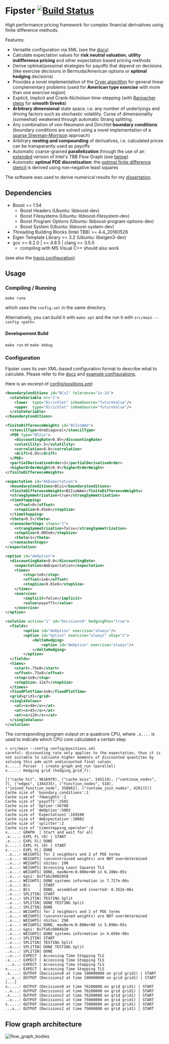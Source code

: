 # Fipster [![Build Status](https://travis-ci.org/johannesgerer/Fipster.svg?branch=master)](https://travis-ci.org/johannesgerer/Fipster)
High performance pricing framework for complex financial derivatives using finite difference methods.

Features:

* Versatile configuration via XML (see the [docs](docs))
* Calculate expectation values for **risk neutral valuation**, **utility indifference pricing** and other expectation based pricing methods
* Derive optimal/pessimal strategies for payoffs that depend on decisions (like exercise decisions in Bermuda/American options or **optimal hedging** decisions)
* Provides a novel implementation of the [Cryer algorithm](src/cryer.h) for general linear complementary problems (used for **American type exercise** with more than one exercise region)
* Explicit, Implicit and Crank-Nicholson time-stepping (with [Rannacher steps](src/expectation_value_node_factory.cpp#L48-L101) for **smooth Greeks**)
* **Arbitrary dimensional** state space, i.e. any number of underlyings and driving factors such as stochastic volatility. Curse of dimensionality (somewhat) weakened through automatic Strang splitting.
* Any combination of von-Neumann and Dirichlet **boundary conditions** (boundary conditions are solved using a novel implementation of a [sparse Sherman-Morrison](src/sparse_sherman_morisson.h) approach)
* Arbitrary **nesting and compounding** of derivatives, i.e. calculated prices can be transparantly used as payoffs
* Automatic coarse-grained **parallelization** through the use of an [extended](src/runtime_join_node.h) version of Intel's TBB Flow Graph (see [below](#flow-graph-architecture))
* Automatic **optimal PDE discretization**: the [optimal finite difference stencil](src/finite_difference_weights.cpp#L153) is derived using non-negative least squares

The software was used to derive numerical results for my [dissertation](https://ssrn.com/abstract=2764759).


## Dependencies

* Boost >= 1.54
  * Boost Headers (Ubuntu: libboost-dev)
  * Boost Filesystems (Ubuntu: libboost-filesystem-dev)
  * Boost Program Options (Ubuntu: libboost-program-options-dev)
  * Boost System (Ubuntu: libboost-system-dev)
* Threading Building Blocks (Intel TBB) >= 4.4_20160526
* Eigen Template Library >= 3.2 (Ubuntu: libeigen3-dev)
* gcc >= 6.2.0 | >= 4.8.5 | clang >= 3.5.0
  * compiling with MS Visual C++ should also work


(see also the [travis configuration](.travis.yml))

## Usage

### Compiling / Running

```
make runo
```

which uses the `config.xml` in the same directory.

Alternatively, you can build it with
`make opt`
and the run it with `src/main --config <path>`

#### Developement Build

`make run` or `make debug`

### Configuration

Fipster uses its own XML-based configuration format to describe what to calculate. Please refer to the [docs](docs) and [example configurations](config).

Here is an excerpt of [config/positions.xml](config/positions.xml):

```xml
<boundaryConditions id="BCs1" tolerance="1e-14">
  <stateVariable nr="1">
    <lower  type="Dirichlet" inhomSource="futureValue"/>
    <upper  type="Dirichlet" inhomSource="futureValue"/>
  </stateVariable>
</boundaryConditions>

<finiteDifferenceWeights id="BSIsoWAm">
  <stencilType>OneDiagonal</stencilType>
  <PDE type="BSIso">
    <discountingRate>0.05</discountingRate>
    <volatility>.5</volatility>
    <correlation>0.0</correlation>
    <drift>0.05</drift>
  </PDE>
  <partialDerivativeOrder>2</partialDerivativeOrder>
  <higherOrderWeight>0.9</higherOrderWeight>
</finiteDifferenceWeights>

<expectation id="AmExpectation">
  <boundaryConditions>BCs1</boundaryConditions>
  <finiteDifferenceWeights>BSIsoWAm</finiteDifferenceWeights>
  <strangSymmetrization>true</strangSymmetrization>
  <timeStepping>
    <offset>0</offset>
    <stepSize>0.01e6</stepSize>
  </timeStepping>
  <theta>0.5</theta>
  <rannacherSteps steps="2">
    <strangSymmetrization>false</strangSymmetrization>
    <stepSize>0.005e6</stepSize>
    <theta>1</theta>
  </rannacherSteps>
</expectation>

<option id="AmOption">
  <discountingRate>0.0</discountingRate>
	<expectation>AmExpectation</expectation>
	<times>
		<stop>1e8</stop>
		<offset>1e8</offset>
		<stepSize>0.01e6</stepSize>
	</times>
	<exercise>
		<implicit>false</implicit>
		<value>payoff1</value>
	</exercise>
</option>

<solution active="1" id="Decisions0" hedgingPos="true">
  <fields>
		<option id="AmOption" exercise="always"/>
		<option id="Option" exercise="always" skip="2">
			<deltaHedging>
				<option id="AmOption" exercise="always"/>
			</deltaHedging>
		</option>
  </fields>
  <times>
    <start>.75e8</start>
    <offset>.75e8</offset>
    <stop>1e8</stop>
    <stepSize>.12e7</stepSize>
  </times>
  <fixedPlotTime>1e8</fixedPlotTime>
  <grid>grid1</grid>
  <singleValues>
    <at><x>40</x></at>
    <at><x>45</x></at>
    <at><x>120</x></at>
  </singleValues>
</solution>
```

The corresponding program output on a quadcore CPU, 
where `.x....` is used to indicate which CPU core calculated a certain step:

```shell
> src/main --config config/positions.xml 
careful: discounting_rate only applies to the expectation, thus it is not suitable to calcuate higher moments of discounted quantites by solving this pde with undiscounted final values
x.....: Parser  | create_graph_and_run (parallel)
x.....: Hedging grid (hedging_grid_f):

[("cache hit", 9616979), ("cache miss", 545119), ("continue_nodes", 7), ("edges", 1384335), ("function_nodes", 518), ("joined_function_node", 358862), ("runtime_join_nodes", 420172)]
Cache size of 'boundary_conditions':1
Cache size of 'fdweights':2
Cache size of 'payoff1':2502
Cache size of 'Option':56700
Cache size of 'AmOption':5002
Cache size of 'Expectation1':169200
Cache size of 'AmExpectation':10002
Cache size of 'splitter':2
Cache size of 'timestepping_operator':4
x.....: GRAPH  | Start and wait for all
.x....: EXPL FL (0) | START
.x....: EXPL FL| DONE
x.....: EXPL FL (0) | START
x.....: EXPL FL| DONE
..x...: WEIGHTS| for 2 neighbors and 2 of PDE terms
..x...: WEIGHTS| (unconstrained weights) are NOT overdetermined
..x...: WEIGHTS| nSites: 298
..x...: WEIGHTS| Accessing Least Squares TLS
..x...: WEIGHTS| DONE, maxNorm:0.000e+00 in 6.280e-05s
..x...: &gsi: 0x7fabc0002950
..x...: WEIGHTS| DONE systems information in 7.717e-06s
..x...: BCs    | START
..x...: BCs    | DONE, assembled and inverted: 8.352e-06s
..x...: SPLITIN| START
..x...: SPLITIN| TESTING Split
..x...: SPLITIN| DONE TESTING Split
..x...: SPLITIN| DONE
..x...: WEIGHTS| for 2 neighbors and 2 of PDE terms
..x...: WEIGHTS| (unconstrained weights) are NOT overdetermined
..x...: WEIGHTS| nSites: 298
..x...: WEIGHTS| DONE, maxNorm:0.000e+00 in 5.090e-05s
..x...: &gsi: 0x7fabc0004b20
..x...: WEIGHTS| DONE systems information in 4.658e-06s
..x...: SPLITIN| START
..x...: SPLITIN| TESTING Split
..x...: SPLITIN| DONE TESTING Split
..x...: SPLITIN| DONE
..x...: EXPECT | Accessing Time Stepping TLS
.x....: EXPECT | Accessing Time Stepping TLS
...x..: EXPECT | Accessing Time Stepping TLS
x.....: EXPECT | Accessing Time Stepping TLS
.x....: OUTPUT (Decisions0 at time 100000000 on grid grid1) | START
...x..: OUTPUT (Decisions2 at time 100000000 on grid grid1) | START
[...]
x.....: OUTPUT (Decisions0 at time 76200000 on grid grid1) | START
..x...: OUTPUT (Decisions1 at time 76200000 on grid grid1) | START
.x....: OUTPUT (Decisions2 at time 76200000 on grid grid1) | START
..x...: OUTPUT (Decisions1 at time 75000000 on grid grid1) | START
x.....: OUTPUT (Decisions0 at time 75000000 on grid grid1) | START
...x..: OUTPUT (Decisions2 at time 75000000 on grid grid1) | START
```


## Flow graph architecture

![flow_graph_bodies](flow_graph_bodies.png)
